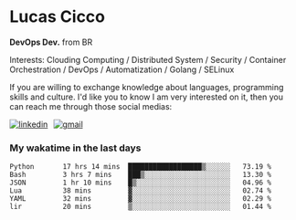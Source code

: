 # Lucas Cicco

**DevOps Dev.** from BR

Interests: Clouding Computing / Distributed System / Security / Container Orchestration / DevOps / Automatization / Golang / SELinux

If you are willing to exchange knowledge about languages, programming skills and culture. I'd like you to know I am very interested on it, then you can reach me through those social medias:

<div style="display: flex; align-items: center; gap: 10px;">
  <a href="https://www.linkedin.com/in/lucas-vitor-de-cicco" target="_blank">
    <img
      src="https://img.shields.io/badge/-LinkedIn-%230077B5?style=for-the-badge&logo=linkedin&logoColor=white"
      alt="linkedin"
      target="_blank" 
    />
  </a>
  <a href="mailto:lucasvitorx1@gmail.com">
      <img
        src="https://img.shields.io/badge/-Gmail-%23333?style=for-the-badge&logo=gmail&logoColor=white"
        alt="gmail"
        target="_blank"
      />
  </a>
</div>

### My wakatime in the last days

<!--START_SECTION:waka-->

```text
Python       17 hrs 14 mins  ██████████████████▒░░░░░░   73.19 %
Bash         3 hrs 7 mins    ███▒░░░░░░░░░░░░░░░░░░░░░   13.30 %
JSON         1 hr 10 mins    █▒░░░░░░░░░░░░░░░░░░░░░░░   04.96 %
Lua          38 mins         ▓░░░░░░░░░░░░░░░░░░░░░░░░   02.74 %
YAML         32 mins         ▓░░░░░░░░░░░░░░░░░░░░░░░░   02.29 %
lir          20 mins         ▒░░░░░░░░░░░░░░░░░░░░░░░░   01.44 %
```

<!--END_SECTION:waka-->
